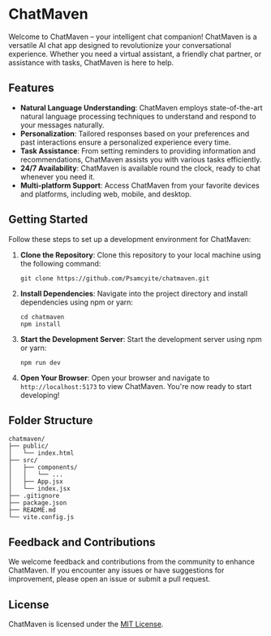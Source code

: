 
# ChatMaven

Welcome to ChatMaven – your intelligent chat companion! ChatMaven is a versatile AI chat app designed to revolutionize your conversational experience. Whether you need a virtual assistant, a friendly chat partner, or assistance with tasks, ChatMaven is here to help.

## Features

- **Natural Language Understanding**: ChatMaven employs state-of-the-art natural language processing techniques to understand and respond to your messages naturally.
- **Personalization**: Tailored responses based on your preferences and past interactions ensure a personalized experience every time.
- **Task Assistance**: From setting reminders to providing information and recommendations, ChatMaven assists you with various tasks efficiently.
- **24/7 Availability**: ChatMaven is available round the clock, ready to chat whenever you need it.
- **Multi-platform Support**: Access ChatMaven from your favorite devices and platforms, including web, mobile, and desktop.

## Getting Started

Follow these steps to set up a development environment for ChatMaven:

1. **Clone the Repository**: Clone this repository to your local machine using the following command:
   ```
   git clone https://github.com/Psamcyite/chatmaven.git
   ```

2. **Install Dependencies**: Navigate into the project directory and install dependencies using npm or yarn:
   ```
   cd chatmaven
   npm install
   ```

3. **Start the Development Server**: Start the development server using npm or yarn:
   ```
   npm run dev
   ```

4. **Open Your Browser**: Open your browser and navigate to `http://localhost:5173` to view ChatMaven. You're now ready to start developing!

## Folder Structure

```
chatmaven/
├── public/
│   └── index.html
├── src/
│   ├── components/
│   │   └── ...
│   ├── App.jsx
│   └── index.jsx
├── .gitignore
├── package.json
├── README.md
└── vite.config.js
```

## Feedback and Contributions

We welcome feedback and contributions from the community to enhance ChatMaven. If you encounter any issues or have suggestions for improvement, please open an issue or submit a pull request.

## License

ChatMaven is licensed under the [MIT License](LICENSE).
